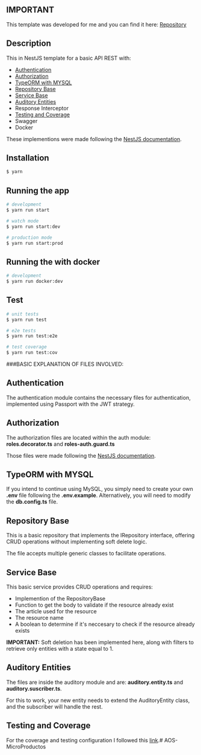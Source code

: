 ## IMPORTANT

This template was developed for me and you can find it here: [Repository](https://github.com/CesarCr300/NestJsTemplate)

## Description

This in NestJS template for a basic API REST with:
- [Authentication](#Authentication)
- [Authorization](#Authorization)
- [TypeORM with MYSQL](#TypeORMwithMYSQL)
- [Repository Base](#RepositoryBase)
- [Service Base](#ServiceBase)
- [Auditory Entities](#AuditoryEntities)
- Response Interceptor
- [Testing and Coverage](#TestingandCoverage)
- Swagger
- Docker

These implementions were made following the [NestJS documentation](https://docs.nestjs.com/).

## Installation

```bash
$ yarn
```

## Running the app

```bash
# development
$ yarn run start

# watch mode
$ yarn run start:dev

# production mode
$ yarn run start:prod
```

## Running the with docker

```bash
# development
$ yarn run docker:dev
```

## Test

```bash
# unit tests
$ yarn run test

# e2e tests
$ yarn run test:e2e

# test coverage
$ yarn run test:cov
```

###BASIC EXPLANATION OF FILES INVOLVED:

## <a name="Authentication"></a>Authentication
The authentication module contains the necessary files for authentication, implemented using Passport with the JWT strategy.
## <a name="Authorization"></a>Authorization
The authorization files are located within the auth module: <b>roles.decorator.ts</b> and <b>roles-auth.guard.ts</b>

Those files were made following the [ NestJS documentation](https://docs.nestjs.com/).
## <a name="TypeORMwithMYSQL"></a>TypeORM with MYSQL
If you intend to continue using MySQL, you simply need to create your own <b>.env</b> file following the <b>.env.example</b>. Alternatively, you will need to modify the <b>db.config.ts</b> file.
## <a name="RepositoryBase"></a>Repository Base
This is a basic repository that implements the IRepository interface, offering CRUD operations without implementing soft delete logic.

The file accepts multiple generic classes to facilitate operations.
## <a name="ServiceBase"></a>Service Base
This basic service provides CRUD operations and requires:
- Implemention of the RepositoryBase
- Function to get the body to validate if the resource already exist
- The article used for the resource
- The resource name
- A boolean to determine if it's neccesary to check if the resource already exists

<b>IMPORTANT:</b> Soft deletion has been implemented here, along with filters to retrieve only entities with a state equal to 1.

## <a name="AuditoryEntities"></a>Auditory Entities
The files are inside the auditory module and are: <b>auditory.entity.ts</b> and <b>auditory.suscriber.ts</b>.

For this to work, your new entity needs to extend the AuditoryEntity class, and the subscriber will handle the rest.

## <a name="TestingandCoverage"></a>Testing and Coverage
For the coverage and testing configuration I followed this [link](https://dev.to/rohithart/nestjs-unit-and-e2e-testing-7pb).# AOS-MicroProductos
